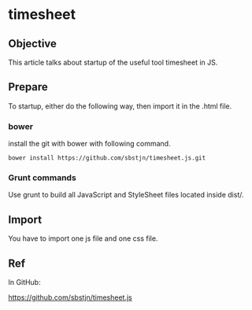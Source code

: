 # timesheet
## Objective
This article talks about startup of the useful tool timesheet in JS.
## Prepare
To startup, either do the following way, then import it in the .html file.
### bower
install the git with bower with following command.
    
    bower install https://github.com/sbstjn/timesheet.js.git
### Grunt commands
Use grunt to build all JavaScript and StyleSheet files located inside dist/.

## Import 
You have to import one js file and one css file.


## Ref

In GitHub:

https://github.com/sbstjn/timesheet.js
     
    
